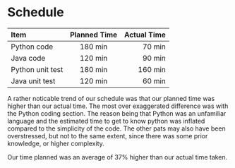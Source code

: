 # Schedule

| Item | Planned Time | Actual Time |
| :------------- | :----------: | -----------: |
|  Python code | 180 min  | 70 min  |
|  Java code | 120 min | 90 min  |
|  Python unit test | 180 min  | 160 min  |
|  Java unit test | 120 min  | 60 min  |

A rather noticable trend of our schedule was that our planned time was higher than our actual time. The most over exaggerated difference was with the Python coding section. The reason being that Python was an unfamiliar language and the estimated time to get to know python was inflated compared to the simplicity of the code. The other pats may also have been overstressed, but not to the same extent, since there was some prior knowledge, or higher complexity.

Our time planned was an average of 37% higher than our actual time taken.
